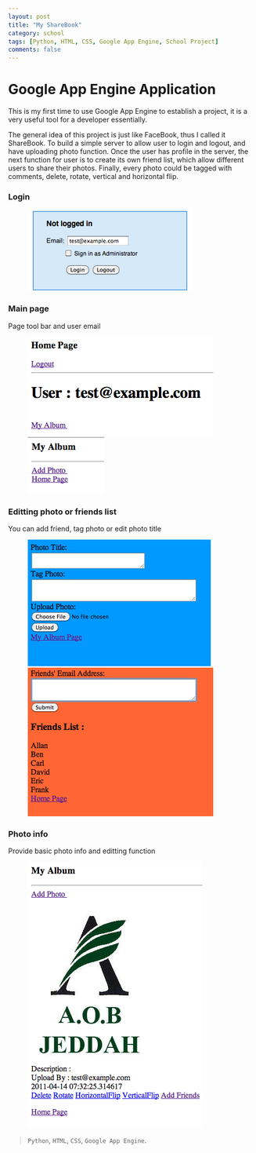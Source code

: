 ```yaml
---
layout: post
title: "My ShareBook"
category: school
tags: [Python, HTML, CSS, Google App Engine, School Project]
comments: false
---
```


# Google App Engine Application

This is my first time to use Google App Engine to establish a project, it is a very useful tool for a developer essentially.

The general idea of this project is just like FaceBook, thus I called it ShareBook. To build a simple server to allow user to login and logout, and have uploading photo function. Once the user has profile in the server, the next function for user is to create its own friend list, which allow different users to share their photos. Finally, every photo could be tagged with comments, delete, rotate, vertical and horizontal flip.

### Login

<figure>
  <a href="/images/share-1.jpg"><img src="/images/share-1.jpg"></a>
</figure>

### Main page

Page tool bar and user email

<figure class="half">
  <a href="/images/share-2.jpg"><img class="borderFrame" src="/images/share-2.jpg"></a>
  <a href="/images/share-3.jpg"><img class="borderFrame" src="/images/share-3.jpg"></a>
</figure>

### Editting photo or friends list

You can add friend, tag photo or edit photo title

<figure class="half">
  <a href="/images/share-4.jpg"><img class="borderFrame" src="/images/share-4.jpg"></a>
  <a href="/images/share-5.jpg"><img class="borderFrame" src="/images/share-5.jpg"></a>
</figure>

### Photo info

Provide basic photo info and editting function

<figure>
  <a href="/images/share-6.jpg"><img class="borderFrame" src="/images/share-6.jpg"></a>
</figure>

> `Python`, `HTML`, `CSS`, `Google App Engine`.